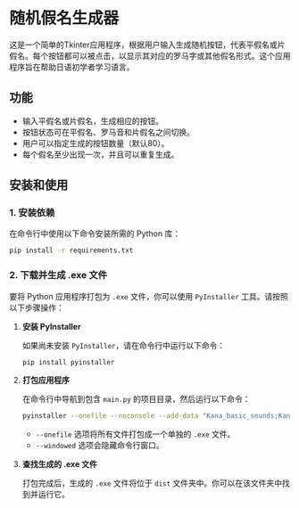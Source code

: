 # 随机假名生成器

这是一个简单的Tkinter应用程序，根据用户输入生成随机按钮，代表平假名或片假名。每个按钮都可以被点击，以显示其对应的罗马字或其他假名形式。这个应用程序旨在帮助日语初学者学习语言。

## 功能

- 输入平假名或片假名，生成相应的按钮。
- 按钮状态可在平假名、罗马音和片假名之间切换。
- 用户可以指定生成的按钮数量（默认80）。
- 每个假名至少出现一次，并且可以重复生成。

## 安装和使用

### 1. 安装依赖

在命令行中使用以下命令安装所需的 Python 库：

```bash
pip install -r requirements.txt
```

### 2. 下载并生成 .exe 文件

要将 Python 应用程序打包为 `.exe` 文件，你可以使用 `PyInstaller` 工具。请按照以下步骤操作：

1.  **安装 PyInstaller**

    如果尚未安装 `PyInstaller`，请在命令行中运行以下命令：

    ```bash
    pip install pyinstaller
    ```
    
2.  **打包应用程序**

    在命令行中导航到包含 `main.py` 的项目目录，然后运行以下命令：

    ```bash
    pyinstaller --onefile --noconsole --add-data "Kana_basic_sounds;Kana_basic_sounds" --icon="NERV.ico" Kana-Randomizer.py
    ```
    
    -   `--onefile` 选项将所有文件打包成一个单独的 `.exe` 文件。
    -   `--windowed` 选项会隐藏命令行窗口。
    
3.  **查找生成的 .exe 文件**

    打包完成后，生成的 `.exe` 文件将位于 `dist` 文件夹中。你可以在该文件夹中找到并运行它。

